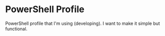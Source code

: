 # PowerShell Profile
PowerShell profile that I'm using (developing). I want to make it simple but functional.
